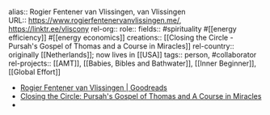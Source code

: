 alias:: Rogier Fentener van Vlissingen, van Vlissingen  
URL:: https://www.rogierfentenervanvlissingen.me/, https://linktr.ee/vliscony
rel-org::
role:: 
fields:: #spirituality #[[energy efficiency]] #[[energy economics]]
creations:: [[Closing the Circle - Pursah's Gospel of Thomas and a Course in Miracles]] 
rel-country:: originally [[Netherlands]]; now lives in [[USA]] 
tags:: person, #collaborator 
rel-projects:: [[AMT]], [[Babies, Bibles and Bathwater]], [[Inner Beginner]], [[Global Effort]] 



- [Rogier Fentener van Vlissingen | Goodreads](https://www.goodreads.com/author/show/1260923.Rogier_Fentener_van_Vlissingen)
- [Closing the Circle: Pursah's Gospel of Thomas and A Course in Miracles](https://www.goodreads.com/book/show/2913473-closing-the-circle)
-